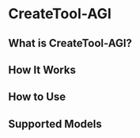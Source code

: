 # CreateTool-AGI

## What is CreateTool-AGI?



## How It Works



## How to Use


## Supported Models